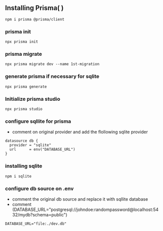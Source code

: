## Installing Prisma( )
```
npm i prisma @prisma/client
```

### prisma init
```
npx prisma init
```

### prisma migrate
```
npx prisma migrate dev --name 1st-migration
```
### generate prisma if necessary for sqlite
```
npx prisma generate
```
### Initialize prisma studio
```
npx prisma studio
```

### configure sqllite for prisma
- comment on original provider and add the flollowing sqlite provider
```
datasource db {
  provider = "sqlite"
  url      = env("DATABASE_URL")
}
```
### installing sqlite
```
npm i sqlite
```
### configure db source on .env
- comment the original db source and replace it with sqllite database
- comment (DATABASE_URL="postgresql://johndoe:randompassword@localhost:5432/mydb?schema=public")
```
DATABASE_URL="file:./dev.db"
```
